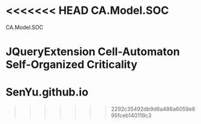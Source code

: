 <<<<<<< HEAD
CA.Model.SOC
============

CA.Model.SOC

JQueryExtension Cell-Automaton Self-Organized Criticality
=======
SenYu.github.io
===============
>>>>>>> 2292c35492db9d6a486a6059e695fceb140119c3
